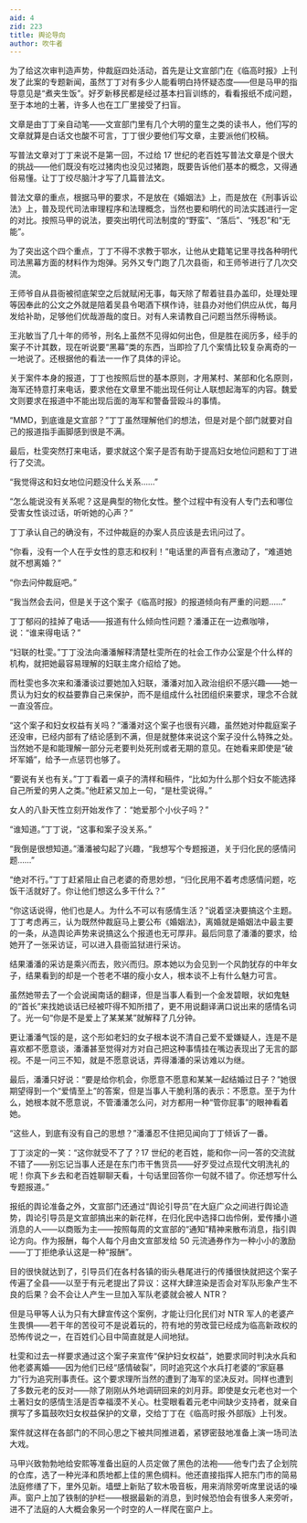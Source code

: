 ```yaml
---
aid: 4
zid: 223
title: 舆论导向
author: 吹牛者
---
```


为了给这次审判造声势，仲裁庭四处活动，首先是让文宣部门在《临高时报》上刊发了此案的专题新闻，虽然丁丁对有多少人能看明白持怀疑态度——但是马甲的指导意见是“煮夹生饭”。好歹新移民都是经过基本扫盲训练的，看看报纸不成问题，至于本地的土著，许多人也在工厂里接受了扫盲。

文章是由丁丁亲自动笔——文宣部门里有几个大明的童生之类的读书人，他们写的文章就算是白话文也酸不可言，丁丁很少要他们写文章，主要派他们校稿。

写普法文章对丁丁来说不是第一回，不过给 17 世纪的老百姓写普法文章是个很大的挑战——他们既没有吃过猪肉也没见过猪跑，既要告诉他们基本的概念，又得通俗易懂。让丁丁绞尽脑汁才写了几篇普法文。

普法文章的重点，根据马甲的要求，不是放在《婚姻法》上，而是放在《刑事诉讼法》上，普及现代司法审理程序和法理概念，当然也要和明代的司法实践进行一定的对比。按照马甲的说法，要突出明代司法制度的“野蛮”、“落后”、“残忍”和“无能”。

为了突出这个四个重点，丁丁不得不求教于鄂水，让他从史籍笔记里寻找各种明代司法黑幕方面的材料作为炮弹。另外又专门跑了几次县衙，和王师爷进行了几次交流。

王师爷自从县衙被彻底架空之后就赋闲无事，每天除了帮着驻县办盖印，处理处理等因奉此的公文之外就是陪着吴县令喝酒下棋作诗，驻县办对他们供应从优，每月发给补助，足够他们优哉游哉的度日。对有人来请教自己问题当然乐得畅谈。

王兆敏当了几十年的师爷，刑名上虽然不见得如何出色，但是胜在阅历多，经手的案子不计其数，现在听说要“黑幕”类的东西，当即捡了几个案情比较复杂离奇的一一地说了。还根据他的看法一一作了具体的评论。

关于案件本身的报道，丁丁也按照后世的基本原则，才用某村、某部和化名原则，海军还特意打来电话，要求他在文章里不能出现任何让人联想起海军的内容。魏爱文则要求在报道中不能出现后面的海军和警备营殴斗的事情。

“MMD，到底谁是文宣部？”丁丁虽然理解他们的想法，但是对是个部门就要对自己的报道指手画脚感到很是不满。

最后，杜雯突然打来电话，要求就这个案子是否有助于提高妇女地位问题和丁丁进行了交流。

“我觉得这和妇女地位问题没什么关系……”

“怎么能说没有关系呢？这是典型的物化女性。整个过程中有没有人专门去和哪位受害女性谈过话，听听她的心声？”

丁丁承认自己的确没有，不过仲裁庭的办案人员应该是去讯问过了。

“你看，没有一个人在乎女性的意志和权利！”电话里的声音有点激动了，“难道她就不想离婚？”

“你去问仲裁庭吧。”

“我当然会去问，但是关于这个案子《临高时报》的报道倾向有严重的问题……”

丁丁郁闷的挂掉了电话——报道有什么倾向性问题？潘潘正在一边煮咖啡，说：“谁来得电话？”

“妇联的杜雯。”丁丁没法向潘潘解释清楚杜雯所在的社会工作办公室是个什么样的机构，就把她最容易理解的妇联主席介绍给了她。

而杜雯也多次来和潘潘谈过要她加入妇联，潘潘对加入政治组织不感兴趣——她一贯认为妇女的权益要靠自己来保护，而不是组成什么社团组织来要求，理念不合就一直没答应。

“这个案子和妇女权益有关吗？”潘潘对这个案子也很有兴趣，虽然她对仲裁庭案子还没审，已经内部有了结论感到不满，但是就整体来说这个案子没什么特殊之处。当然她不是和能理解一部分元老要判处死刑或者无期的意见。在她看来即使是“破坏军婚”，给予一点惩罚也够了。

“要说有关也有关。”丁丁看着一桌子的清样和稿件，“比如为什么那个妇女不能选择自己所爱的男人之类。”他赶紧又加上一句，“是杜雯说得。”

女人的八卦天性立刻开始发作了：“她爱那个小伙子吗？”

“谁知道。”丁丁说，“这事和案子没关系。”

“我倒是很想知道。”潘潘被勾起了兴趣，“我想写个专题报道，关于归化民的感情问题……”

“绝对不行。”丁丁赶紧阻止自己老婆的奇思妙想，“归化民用不着考虑感情问题，吃饭干活就好了。你让他们想这么多干什么？”

“你这话说得，他们也是人。为什么不可以有感情生活？”说着坚决要搞这个主题。丁丁考虑再三，认为既然仲裁庭马上要公布《婚姻法》，离婚就是婚姻法中最主要的一条，从造舆论声势来说搞这么个报道也无可厚非。最后同意了潘潘的要求，给她开了一张采访证，可以进入县衙监狱进行采访。

结果潘潘的采访是乘兴而去，败兴而归。原本她以为会见到一个风韵犹存的中年女子，结果看到的却是一个苍老不堪的瘦小女人，根本谈不上有什么魅力可言。

虽然她带去了一个会说闽南话的翻译，但是当事人看到一个金发碧眼，状如鬼魅的“首长”来找她谈话已经被吓得不知所措了，更不用说翻译满口说出来的感情名词了。光一句“你是不是爱上了某某某”就解释了几分钟。

更让潘潘气馁的是，这个形如老妇的女子根本说不清自己爱不爱嫌疑人，连是不是喜欢都不愿意谈，潘潘甚至觉得对方对自己把这种事情挂在嘴边表现出了无言的鄙视。不是一问三不知，就是不愿意说话，弄得潘潘的采访难以为继。

最后，潘潘只好说：“要是给你机会，你愿意不愿意和某某一起结婚过日子？”她很期望得到一个“爱情至上”的答案，但是当事人干脆利落的表示：不愿意。至于为什么，她根本就不愿意说，不管潘潘怎么问，对方都用一种“管你屁事”的眼神看着她。

“这些人，到底有没有自己的思想？”潘潘忍不住把见闻向丁丁倾诉了一番。

丁丁淡定的一笑：“这你就受不了了？17 世纪的老百姓，能和你一问一答的交流就不错了——别忘记当事人还是在东门市干售货员——好歹受过点现代文明洗礼的呢！你真下乡去和老百姓聊聊天看，十句话里回答你一句就不错了。你还想写什么专题报道。”

报纸的舆论准备之外，文宣部门还通过“舆论引导员”在大庭广众之间进行舆论造势，舆论引导员是文宣部搞出来的新花样，在归化民中选择口齿伶俐，爱传播小道消息的人——以商贩为主——按照每周的文宣部的“通知”精神来散布消息，指引舆论方向。作为报酬，每个人每个月由文宣部发给 50 元流通券作为一种小小的激励——丁丁拒绝承认这是一种“报酬”。

目的很快就达到了，引导员们在各村各镇的街头巷尾进行的传播很快就把这个案子传遍了全县——以至于有元老提出了异议：这样大肆渲染是否会对军队形象产生不良的后果？会不会让人产生一旦加入军队老婆就会被人 NTR？

但是马甲等人认为只有大肆宣传这个案例，才能让归化民们对 NTR 军人的老婆产生畏惧——若干年的苦役可不是说着玩的，符有地的劳改营已经成为临高新政权的恐怖传说之一，在百姓们心目中简直就是人间地狱。

杜雯和过去一样要求通过这个案子来宣传“保护妇女权益”，她要求同时判决水兵和他老婆离婚——因为他们已经“感情破裂”，同时追究这个水兵打老婆的“家庭暴力”行为追究刑事责任。这个要求理所当然的遭到了海军的坚决反对。同样也遭到了多数元老的反对——除了刚刚从外地调研回来的刘月菲。即使是女元老也对一个土著妇女的感情生活是否幸福漠不关心。杜雯眼看着元老中间缺少支持者，就亲自撰写了多篇鼓吹妇女权益保护的文章，交给丁丁在《临高时报·外部版》上刊发。

案件就这样在各部门的不同心思之下被共同推进着，紧锣密鼓地准备上演一场司法大戏。

马甲兴致勃勃地给安熙等准备出庭的人员定做了黑色的法袍——他专门去了企划院的仓库，选了一种光泽和质地都上佳的黑色绸料。他还直接指挥人把东门市的简易法庭修缮了下，里外见新。墙壁上新贴了软木吸音板，用来消除旁听席里说话的噪声。窗户上加了铁制的护栏——根据最新的消息，到时候恐怕会有很多人来旁听，进不了法庭的人大概会象另一个时空的人一样爬在窗户上。
